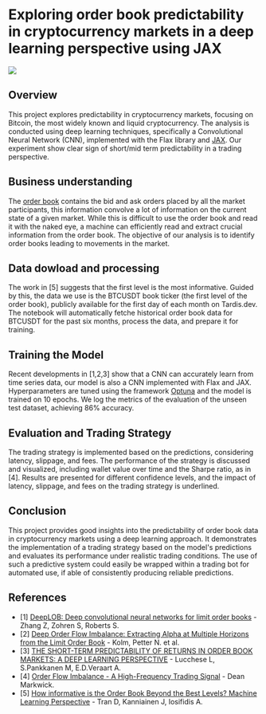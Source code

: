 # Exploring order book predictability in cryptocurrency markets in a deep learning perspective using JAX

[![](https://img.shields.io/badge/Open%20in%20Colab-View%20Notebook-blue?logo=google-colab)](https://colab.research.google.com/github/toma-x/exploring-order-book-predictability/blob/main/Exploring-book-predictability.ipynb)

## Overview

This project explores predictability in cryptocurrency markets, focusing on Bitcoin, the most widely known and liquid cryptocurrency. The analysis is conducted using deep learning techniques, specifically a Convolutional Neural Network (CNN), implemented with the Flax library and [JAX](https://jax.readthedocs.io/en/latest/).
Our experiment show clear sign of short/mid term predictability in a trading perspective.

## Business understanding

The [order book](https://www.investopedia.com/terms/o/order-book.asp) contains the bid and ask orders placed by all the market participants, this information convolve a lot of information on the current state of a given market. While this is difficult to use the order book and read it with the naked eye, a machine can efficiently read and extract crucial information from the order book. The objective of our analysis is to identify order books leading to movements in the market.

## Data dowload and processing

The work in [5] suggests that the first level is the most informative.
Guided by this, the data we use is the BTCUSDT book ticker (the first level of the order book), publicly available for the first day of each month on Tardis.dev. 
The notebook will automatically fetche historical order book data for BTCUSDT for the past six months, process the data, and prepare it for training.

## Training the Model

Recent developments in [1,2,3] show that a CNN can accurately learn from time series data, our model is also a CNN implemented with Flax and JAX.
Hyperparameters are tuned using the framework [Optuna](https://optuna.readthedocs.io/en/stable/index.html) and the model is trained on 10 epochs.
We log the metrics of the evaluation of the unseen test dataset, achieving 86% accuracy.


## Evaluation and Trading Strategy
The trading strategy is implemented based on the predictions, considering latency, slippage, and fees. The performance of the strategy is discussed and visualized, including wallet value over time and the Sharpe ratio, as in [4].
Results are presented for different confidence levels, and the impact of latency, slippage, and fees on the trading strategy is underlined.

## Conclusion

This project provides good insights into the predictability of order book data in cryptocurrency markets using a deep learning approach. It demonstrates the implementation of a trading strategy based on the model's predictions and evaluates its performance under realistic trading conditions. The use of such a predictive system could easily be wrapped within a trading bot for automated use, if able of consistently producing reliable predictions.

## References

 - [1] [DeepLOB: Deep convolutional neural networks for limit order books](https://arxiv.org/abs/1808.03668) - Zhang Z, Zohren S, Roberts S.
 - [2] [Deep Order Flow Imbalance: Extracting Alpha at Multiple Horizons from the Limit Order Book](https://papers.ssrn.com/sol3/papers.cfm?abstract_id=3900141) - Kolm, Petter N. et al.
 - [3] [THE SHORT-TERM PREDICTABILITY OF RETURNS IN ORDER BOOK MARKETS: A DEEP LEARNING PERSPECTIVE](https://arxiv.org/pdf/2211.13777.pdf) - Lucchese L, S.Pankkanen M, E.D.Veraart A.
 - [4] [Order Flow Imbalance - A High-Frequency Trading Signal](https://dm13450.github.io/2022/02/02/Order-Flow-Imbalance.html) - Dean Markwick.
 - [5] [How informative is the Order Book Beyond the Best Levels? Machine Learning Perspective](https://arxiv.org/pdf/2203.07922.pdf) - Tran D, Kanniainen J, Iosifidis A.
